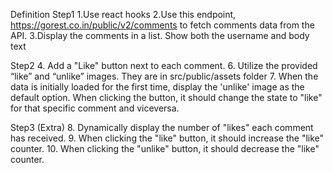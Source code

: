 Definition
Step1
1.Use react hooks
2.Use this endpoint, https://gorest.co.in/public/v2/comments to fetch comments data from the API.
3.Display the comments in a list. Show both the username and body text

Step2 4. Add a "Like" button next to each comment. 6. Utilize the provided “like” and “unlike” images. They are in src/public/assets folder 7. When the data is initially loaded for the first time, display the 'unlike' image as the default option.
When clicking the button, it should change the state to "like" for that specific comment and viceversa.

Step3 (Extra) 8. Dynamically display the number of "likes" each comment has received. 9. When clicking the "like" button, it should increase the "like" counter. 10. When clicking the "unlike" button, it should decrease the "like" counter.

